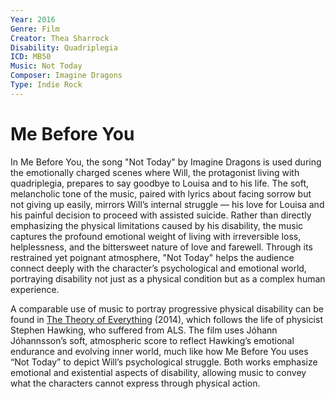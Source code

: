 ```yaml
---
Year: 2016
Genre: Film
Creator: Thea Sharrock
Disability: Quadriplegia
ICD: MB50
Music: Not Today
Composer: Imagine Dragons
Type: Indie Rock
---
```


# Me Before You

In Me Before You, the song "Not Today" by Imagine Dragons is used during the emotionally charged scenes where Will, the protagonist living with quadriplegia, prepares to say goodbye to Louisa and to his life. The soft, melancholic tone of the music, paired with lyrics about facing sorrow but not giving up easily, mirrors Will’s internal struggle — his love for Louisa and his painful decision to proceed with assisted suicide. Rather than directly emphasizing the physical limitations caused by his disability, the music captures the profound emotional weight of living with irreversible loss, helplessness, and the bittersweet nature of love and farewell. Through its restrained yet poignant atmosphere, "Not Today" helps the audience connect deeply with the character’s psychological and emotional world, portraying disability not just as a physical condition but as a complex human experience.

A comparable use of music to portray progressive physical disability can be found in [The Theory of Everything](lee_jiseong.md) (2014), which follows the life of physicist Stephen Hawking, who suffered from ALS. The film uses Jóhann Jóhannsson’s soft, atmospheric score to reflect Hawking’s emotional endurance and evolving inner world, much like how Me Before You uses “Not Today” to depict Will’s psychological struggle. Both works emphasize emotional and existential aspects of disability, allowing music to convey what the characters cannot express through physical action.
